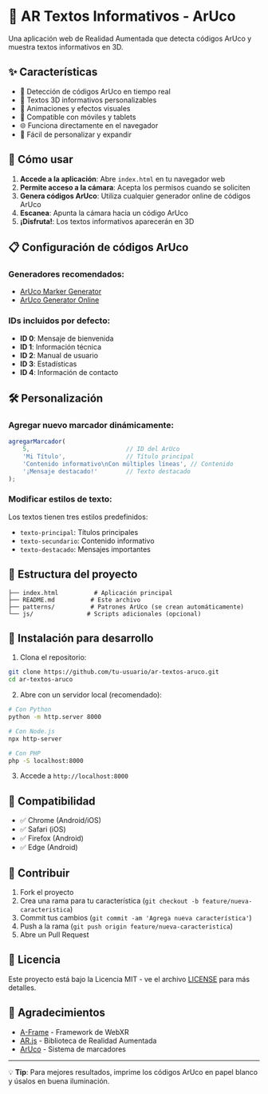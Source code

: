 # 📱 AR Textos Informativos - ArUco

Una aplicación web de Realidad Aumentada que detecta códigos ArUco y muestra textos informativos en 3D.

## ✨ Características

- 🎯 Detección de códigos ArUco en tiempo real
- 📝 Textos 3D informativos personalizables
- 🎨 Animaciones y efectos visuales
- 📱 Compatible con móviles y tablets
- 🌐 Funciona directamente en el navegador
- 🔧 Fácil de personalizar y expandir

## 🚀 Cómo usar

1. **Accede a la aplicación**: Abre `index.html` en tu navegador web
2. **Permite acceso a la cámara**: Acepta los permisos cuando se soliciten
3. **Genera códigos ArUco**: Utiliza cualquier generador online de códigos ArUco
4. **Escanea**: Apunta la cámara hacia un código ArUco
5. **¡Disfruta!**: Los textos informativos aparecerán en 3D

## 📋 Configuración de códigos ArUco

### Generadores recomendados:
- [ArUco Marker Generator](https://chev.me/arucogen/)
- [ArUco Generator Online](https://chev.me/arucogen/)

### IDs incluidos por defecto:
- **ID 0**: Mensaje de bienvenida
- **ID 1**: Información técnica
- **ID 2**: Manual de usuario
- **ID 3**: Estadísticas
- **ID 4**: Información de contacto

## 🛠️ Personalización

### Agregar nuevo marcador dinámicamente:

```javascript
agregarMarcador(
    5,                           // ID del ArUco
    'Mi Título',                 // Título principal
    'Contenido informativo\nCon múltiples líneas', // Contenido
    '¡Mensaje destacado!'        // Texto destacado
);
```

### Modificar estilos de texto:

Los textos tienen tres estilos predefinidos:
- `texto-principal`: Títulos principales
- `texto-secundario`: Contenido informativo
- `texto-destacado`: Mensajes importantes

## 📁 Estructura del proyecto

```
├── index.html          # Aplicación principal
├── README.md          # Este archivo
├── patterns/          # Patrones ArUco (se crean automáticamente)
└── js/               # Scripts adicionales (opcional)
```

## 🔧 Instalación para desarrollo

1. Clona el repositorio:
```bash
git clone https://github.com/tu-usuario/ar-textos-aruco.git
cd ar-textos-aruco
```

2. Abre con un servidor local (recomendado):
```bash
# Con Python
python -m http.server 8000

# Con Node.js
npx http-server

# Con PHP
php -S localhost:8000
```

3. Accede a `http://localhost:8000`

## 📱 Compatibilidad

- ✅ Chrome (Android/iOS)
- ✅ Safari (iOS)
- ✅ Firefox (Android)
- ✅ Edge (Android)

## 🤝 Contribuir

1. Fork el proyecto
2. Crea una rama para tu característica (`git checkout -b feature/nueva-caracteristica`)
3. Commit tus cambios (`git commit -am 'Agrega nueva característica'`)
4. Push a la rama (`git push origin feature/nueva-caracteristica`)
5. Abre un Pull Request

## 📄 Licencia

Este proyecto está bajo la Licencia MIT - ve el archivo [LICENSE](LICENSE) para más detalles.

## 🙏 Agradecimientos

- [A-Frame](https://aframe.io/) - Framework de WebXR
- [AR.js](https://ar-js-org.github.io/AR.js/) - Biblioteca de Realidad Aumentada
- [ArUco](https://docs.opencv.org/4.x/d5/dae/tutorial_aruco_detection.html) - Sistema de marcadores

---

💡 **Tip**: Para mejores resultados, imprime los códigos ArUco en papel blanco y úsalos en buena iluminación.
